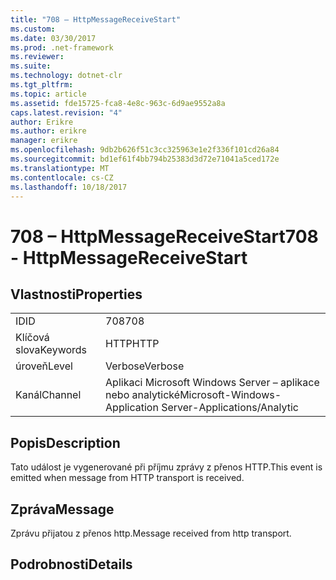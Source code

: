 ```yaml
---
title: "708 – HttpMessageReceiveStart"
ms.custom: 
ms.date: 03/30/2017
ms.prod: .net-framework
ms.reviewer: 
ms.suite: 
ms.technology: dotnet-clr
ms.tgt_pltfrm: 
ms.topic: article
ms.assetid: fde15725-fca8-4e8c-963c-6d9ae9552a8a
caps.latest.revision: "4"
author: Erikre
ms.author: erikre
manager: erikre
ms.openlocfilehash: 9db2b626f51c3cc325963e1e2f336f101cd26a84
ms.sourcegitcommit: bd1ef61f4bb794b25383d3d72e71041a5ced172e
ms.translationtype: MT
ms.contentlocale: cs-CZ
ms.lasthandoff: 10/18/2017
---
```

# <a name="708---httpmessagereceivestart"></a><span data-ttu-id="986cc-102">708 – HttpMessageReceiveStart</span><span class="sxs-lookup"><span data-stu-id="986cc-102">708 - HttpMessageReceiveStart</span></span>
## <a name="properties"></a><span data-ttu-id="986cc-103">Vlastnosti</span><span class="sxs-lookup"><span data-stu-id="986cc-103">Properties</span></span>  
  
|||  
|-|-|  
|<span data-ttu-id="986cc-104">ID</span><span class="sxs-lookup"><span data-stu-id="986cc-104">ID</span></span>|<span data-ttu-id="986cc-105">708</span><span class="sxs-lookup"><span data-stu-id="986cc-105">708</span></span>|  
|<span data-ttu-id="986cc-106">Klíčová slova</span><span class="sxs-lookup"><span data-stu-id="986cc-106">Keywords</span></span>|<span data-ttu-id="986cc-107">HTTP</span><span class="sxs-lookup"><span data-stu-id="986cc-107">HTTP</span></span>|  
|<span data-ttu-id="986cc-108">úroveň</span><span class="sxs-lookup"><span data-stu-id="986cc-108">Level</span></span>|<span data-ttu-id="986cc-109">Verbose</span><span class="sxs-lookup"><span data-stu-id="986cc-109">Verbose</span></span>|  
|<span data-ttu-id="986cc-110">Kanál</span><span class="sxs-lookup"><span data-stu-id="986cc-110">Channel</span></span>|<span data-ttu-id="986cc-111">Aplikaci Microsoft Windows Server – aplikace nebo analytické</span><span class="sxs-lookup"><span data-stu-id="986cc-111">Microsoft-Windows-Application Server-Applications/Analytic</span></span>|  
  
## <a name="description"></a><span data-ttu-id="986cc-112">Popis</span><span class="sxs-lookup"><span data-stu-id="986cc-112">Description</span></span>  
 <span data-ttu-id="986cc-113">Tato událost je vygenerované při příjmu zprávy z přenos HTTP.</span><span class="sxs-lookup"><span data-stu-id="986cc-113">This event is emitted when message from HTTP transport is received.</span></span>  
  
## <a name="message"></a><span data-ttu-id="986cc-114">Zpráva</span><span class="sxs-lookup"><span data-stu-id="986cc-114">Message</span></span>  
 <span data-ttu-id="986cc-115">Zprávu přijatou z přenos http.</span><span class="sxs-lookup"><span data-stu-id="986cc-115">Message received from http transport.</span></span>  
  
## <a name="details"></a><span data-ttu-id="986cc-116">Podrobnosti</span><span class="sxs-lookup"><span data-stu-id="986cc-116">Details</span></span>
